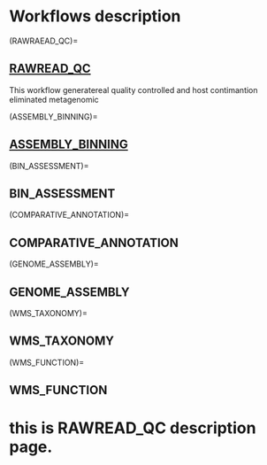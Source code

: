 # Workflows description

(RAWRAEAD_QC)=
## [RAWREAD_QC](RAWREAD_QC_description)

This workflow generatereal quality controlled and host contimantion eliminated  metagenomic 

(ASSEMBLY_BINNING)=
## [ASSEMBLY_BINNING](ASSEMBLY_BINNING_description)

(BIN_ASSESSMENT)=
## BIN_ASSESSMENT



(COMPARATIVE_ANNOTATION)=
## COMPARATIVE_ANNOTATION

(GENOME_ASSEMBLY)=
## GENOME_ASSEMBLY

(WMS_TAXONOMY)=
## WMS_TAXONOMY

(WMS_FUNCTION)= 
## WMS_FUNCTION

# this is RAWREAD_QC description page. 


